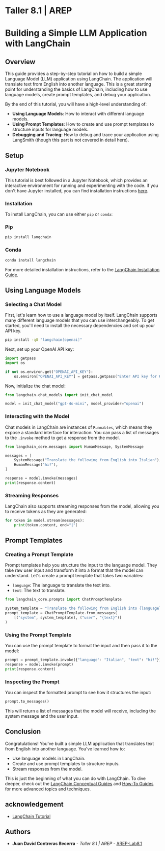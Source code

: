 # Taller 8.1 | AREP

# Building a Simple LLM Application with LangChain

## Overview

This guide provides a step-by-step tutorial on how to build a simple Language Model (LLM) application using LangChain. The application will translate text from English into another language. This is a great starting point for understanding the basics of LangChain, including how to use language models, create prompt templates, and debug your application.

By the end of this tutorial, you will have a high-level understanding of:

- **Using Language Models**: How to interact with different language models.
- **Using Prompt Templates**: How to create and use prompt templates to structure inputs for language models.
- **Debugging and Tracing**: How to debug and trace your application using LangSmith (though this part is not covered in detail here).

## Setup

### Jupyter Notebook

This tutorial is best followed in a Jupyter Notebook, which provides an interactive environment for running and experimenting with the code. If you don't have Jupyter installed, you can find installation instructions [here](https://jupyter.org/install).

### Installation

To install LangChain, you can use either `pip` or `conda`:

### Pip

```bash
pip install langchain

```

### Conda

```bash
conda install langchain

```

For more detailed installation instructions, refer to the [LangChain Installation Guide](https://langchain.com/installation).

## Using Language Models

### Selecting a Chat Model

First, let's learn how to use a language model by itself. LangChain supports many different language models that you can use interchangeably. To get started, you'll need to install the necessary dependencies and set up your API key.

```bash
pip install -qU "langchain[openai]"

```

Next, set up your OpenAI API key:

```python
import getpass
import os

if not os.environ.get("OPENAI_API_KEY"):
    os.environ["OPENAI_API_KEY"] = getpass.getpass("Enter API key for OpenAI: ")

```

Now, initialize the chat model:

```python
from langchain.chat_models import init_chat_model

model = init_chat_model("gpt-4o-mini", model_provider="openai")

```

### Interacting with the Model

Chat models in LangChain are instances of `Runnables`, which means they expose a standard interface for interaction. You can pass a list of messages to the `.invoke` method to get a response from the model.

```python
from langchain_core.messages import HumanMessage, SystemMessage

messages = [
    SystemMessage("Translate the following from English into Italian"),
    HumanMessage("hi!"),
]

response = model.invoke(messages)
print(response.content)

```

### Streaming Responses

LangChain also supports streaming responses from the model, allowing you to receive tokens as they are generated:

```python
for token in model.stream(messages):
    print(token.content, end="|")

```

## Prompt Templates

### Creating a Prompt Template

Prompt templates help you structure the input to the language model. They take raw user input and transform it into a format that the model can understand. Let's create a prompt template that takes two variables:

- `language`: The language to translate the text into.
- `text`: The text to translate.

```python
from langchain_core.prompts import ChatPromptTemplate

system_template = "Translate the following from English into {language}"
prompt_template = ChatPromptTemplate.from_messages(
    [("system", system_template), ("user", "{text}")]
)

```

### Using the Prompt Template

You can use the prompt template to format the input and then pass it to the model:

```python
prompt = prompt_template.invoke({"language": "Italian", "text": "hi!"})
response = model.invoke(prompt)
print(response.content)

```

### Inspecting the Prompt

You can inspect the formatted prompt to see how it structures the input:

```python
prompt.to_messages()

```

This will return a list of messages that the model will receive, including the system message and the user input.

## Conclusion

Congratulations! You've built a simple LLM application that translates text from English into another language. You've learned how to:

- Use language models in LangChain.
- Create and use prompt templates to structure inputs.
- Stream responses from the model.

This is just the beginning of what you can do with LangChain. To dive deeper, check out the [LangChain Conceptual Guides](https://langchain.com/concepts) and [How-To Guides](https://langchain.com/how-to) for more advanced topics and techniques.

## acknowledgement

* [LangChain Tutorial](https://python.langchain.com/docs/tutorials/llm_chain/)

## Authors

* **Juan David Contreras Becerra** - *Taller 8.1 | AREP* - [AREP-Lab8.1](https://github.com/jcontreras2693/AREP-Lab8_1.git)
